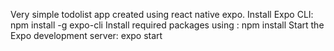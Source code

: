 Very simple todolist app created using react native expo.
Install Expo CLI:
npm install -g expo-cli
Install required packages using : npm install
Start the Expo development server:
expo start

